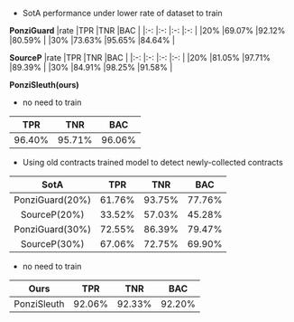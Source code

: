 - SotA performance under lower rate of dataset to train

**PonziGuard**
|rate   |TPR    |TNR    |BAC    |
|:-:    |:-:    |:-:    |:-:    |
|20%    |69.07% |92.12% |80.59% |
|30%    |73.63% |95.65% |84.64% |

**SourceP**
|rate   |TPR    |TNR    |BAC    |
|:-:    |:-:    |:-:    |:-:    |
|20%    |81.05% |97.71% |89.39% |
|30%    |84.91% |98.25% |91.58% |

**PonziSleuth(ours)**

- no need to train

|TPR        |TNR        |BAC      |
|:-:        |:-:        |:-:      |
|96.40%     |95.71%     |96.06%   |

- Using old contracts trained model to detect newly-collected contracts

|SotA           |TPR    |TNR    |BAC    |
|:-:            |:-:    |:-:    |:-:    |
|PonziGuard(20%)|61.76% |93.75% |77.76% |
|SourceP(20%)   |33.52% |57.03% |45.28% |
|PonziGuard(30%)|72.55% |86.39% |79.47% |
|SourceP(30%)   |67.06% |72.75% |69.90% |

- no need to train

|Ours       |TPR    |TNR    |BAC    |
|:-:        |:-:    |:-:    |:-:    |
|PonziSleuth|92.06% |92.33% |92.20% |